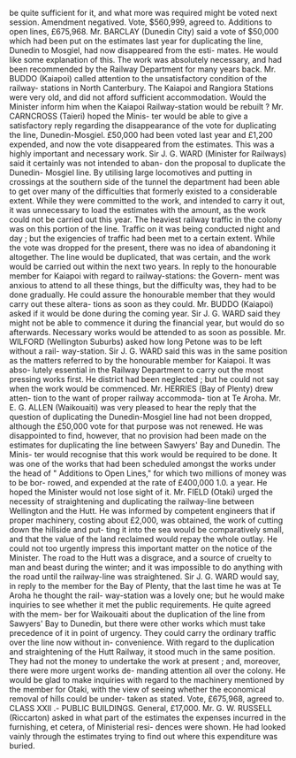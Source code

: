 be quite sufficient for it, and what more was required might be voted next session. Amendment negatived. Vote, $560,999, agreed to. Additions to open lines, £675,968. Mr. BARCLAY (Dunedin City) said a vote of $50,000 which had been put on the estimates last year for duplicating the line, Dunedin to Mosgiel, had now disappeared from the esti- mates. He would like some explanation of this. The work was absolutely necessary, and had been recommended by the Railway Department for many years back. Mr. BUDDO (Kaiapoi) called attention to the unsatisfactory condition of the railway- stations in North Canterbury. The Kaiapoi and Rangiora Stations were very old, and did not afford sufficient accommodation. Would the Minister inform him when the Kaiapoi Railway-station would be rebuilt ? Mr. CARNCROSS (Taieri) hoped the Minis- ter would be able to give a satisfactory reply regarding the disappearance of the vote for duplicating the line, Dunedin-Mosgiel. £50,000 had been voted last year and £1,200 expended, and now the vote disappeared from the estimates. This was a highly important and necessary work. Sir J. G. WARD (Minister for Railways) said it certainly was not intended to aban- don the proposal to duplicate the Dunedin- Mosgiel line. By utilising large locomotives and putting in crossings at the southern side of the tunnel the department had been able to get over many of the difficulties that formerly existed to a considerable extent. While they were committed to the work, and intended to carry it out, it was unnecessary to load the estimates with the amount, as the work could not be carried out this year. The heaviest railway traffic in the colony was on this portion of the line. Traffic on it was being conducted night and day ; but the exigencies of traffic had been met to a certain extent. While the vote was dropped for the present, there was no idea of abandoning it altogether. The line would be duplicated, that was certain, and the work would be carried out within the next two years. In reply to the honourable member for Kaiapoi with regard to railway-stations: the Govern- ment was anxious to attend to all these things, but the difficulty was, they had to be done gradually. He could assure the honourable member that they would carry out these altera- tions as soon as they could. Mr. BUDDO (Kaiapoi) asked if it would be done during the coming year. Sir J. G. WARD said they might not be able to commence it during the financial year, but would do so afterwards. Necessary works would be attended to as soon as possible. Mr. WILFORD (Wellington Suburbs) asked how long Petone was to be left without a rail- way-station. Sir J. G. WARD said this was in the same position as the matters referred to by the honourable member for Kaiapoi. It was abso- lutely essential in the Railway Department to carry out the most pressing works first. He district had been neglected ; but he could not say when the work would be commenced. Mr. HERRIES (Bay of Plenty) drew atten- tion to the want of proper railway accommoda- tion at Te Aroha. Mr. E. G. ALLEN (Waikouaiti) was very pleased to hear the reply that the question of duplicating the Dunedin-Mosgiel line had not been dropped, although the £50,000 vote for that purpose was not renewed. He was disappointed to find, however, that no provision had been made on the estimates for duplicating the line between Sawyers' Bay and Dunedin. The Minis- ter would recognise that this work would be required to be done. It was one of the works that had been scheduled amongst the works under the head of " Additions to Open Lines," for which two millions of money was to be bor- rowed, and expended at the rate of £400,000 1.0. a year. He hoped the Minister would not lose sight of it. Mr. FIELD (Otaki) urged the necessity of straightening and duplicating the railway-line between Wellington and the Hutt. He was informed by competent engineers that if proper machinery, costing about £2,000, was obtained, the work of cutting down the hillside and put- ting it into the sea would be comparatively small, and that the value of the land reclaimed would repay the whole outlay. He could not too urgently impress this important matter on the notice of the Minister. The road to the Hutt was a disgrace, and a source of cruelty to man and beast during the winter; and it was impossible to do anything with the road until the railway-line was straightened. Sir J. G. WARD would say, in reply to the member for the Bay of Plenty, that the last time he was at Te Aroha he thought the rail- way-station was a lovely one; but he would make inquiries to see whether it met the public requirements. He quite agreed with the mem- ber for Waikouaiti about the duplication of the line from Sawyers' Bay to Dunedin, but there were other works which must take precedence of it in point of urgency. They could carry the ordinary traffic over the line now without in- convenience. With regard to the duplication and straightening of the Hutt Railway, it stood much in the same position. They had not the money to undertake the work at present ; and, moreover, there were more urgent works de- manding attention all over the colony. He would be glad to make inquiries with regard to the machinery mentioned by the member for Otaki, with the view of seeing whether the economical removal of hills could be under- taken as stated. Vote, £675,968, agreed to. CLASS XXII .- PUBLIC BUILDINGS. General, £17,000. Mr. G. W. RUSSELL (Riccarton) asked in what part of the estimates the expenses incurred in the furnishing, et cetera, of Ministerial resi- dences were shown. He had looked vainly through the estimates trying to find out where this expenditure was buried. 
